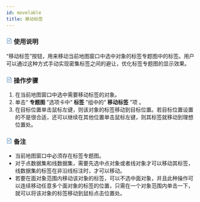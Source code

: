 ```yaml
---
id: movelable
title: 移动标签
---
```

### ![](../../img/read.gif) 使用说明

“移动标签”按钮，用来移动当前地图窗口中选中对象的标签专题图中的标签。用户可以通过这种方式手动实现密集标签之间的避让，优化标签专题图的显示效果。

### ![](../../img/read.gif) 操作步骤

1. 在当前地图窗口中选中需要移动标签的对象。 
2. 单击“ **专题图** ”选项卡中“ **标签** ”组中的“ **移动标签** ”项 。
3. 在目标位置单击鼠标左键，则该对象的标签移动到目标位置。若目标位置设置的不是很合适，还可以继续在其他位置单击鼠标左键，则其标签就移动到理想位置处。

### ![](../../img/read.gif) 备注

* 当前地图窗口中必须存在标签专题图。
* 对于点数据集和线数据集，需要先选中点对象或者线对象才可以移动其标签，线数据集的标签在非沿线标注时，才可以移动。
* 若要在面对象范围内移动该对象的标签，可以不选中面对象，并且此种操作可以连续移动任意多个面对象的标签的位置，只需在一个对象范围内单击一下，就可以将该对象的标签移动到鼠标点击位置处。 